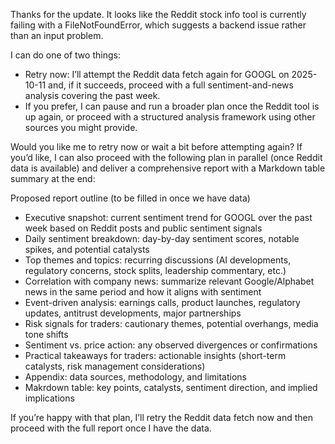 Thanks for the update. It looks like the Reddit stock info tool is currently failing with a FileNotFoundError, which suggests a backend issue rather than an input problem.

I can do one of two things:
- Retry now: I’ll attempt the Reddit data fetch again for GOOGL on 2025-10-11 and, if it succeeds, proceed with a full sentiment-and-news analysis covering the past week.
- If you prefer, I can pause and run a broader plan once the Reddit tool is up again, or proceed with a structured analysis framework using other sources you might provide.

Would you like me to retry now or wait a bit before attempting again? If you’d like, I can also proceed with the following plan in parallel (once Reddit data is available) and deliver a comprehensive report with a Markdown table summary at the end:

Proposed report outline (to be filled in once we have data)
- Executive snapshot: current sentiment trend for GOOGL over the past week based on Reddit posts and public sentiment signals
- Daily sentiment breakdown: day-by-day sentiment scores, notable spikes, and potential catalysts
- Top themes and topics: recurring discussions (AI developments, regulatory concerns, stock splits, leadership commentary, etc.)
- Correlation with company news: summarize relevant Google/Alphabet news in the same period and how it aligns with sentiment
- Event-driven analysis: earnings calls, product launches, regulatory updates, antitrust developments, major partnerships
- Risk signals for traders: cautionary themes, potential overhangs, media tone shifts
- Sentiment vs. price action: any observed divergences or confirmations
- Practical takeaways for traders: actionable insights (short-term catalysts, risk management considerations)
- Appendix: data sources, methodology, and limitations
- Makrdown table: key points, catalysts, sentiment direction, and implied implications

If you’re happy with that plan, I’ll retry the Reddit data fetch now and then proceed with the full report once I have the data.